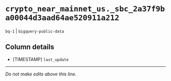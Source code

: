 # `crypto_near_mainnet_us._sbc_2a37f9ba00044d3aad64ae520911a212`
`bq-1` | `bigquery-public-data`

## Column details
* [TIMESTAMP] `last_update`

-------------------------------------------------------------------------------
*Do not make edits above this line.*
